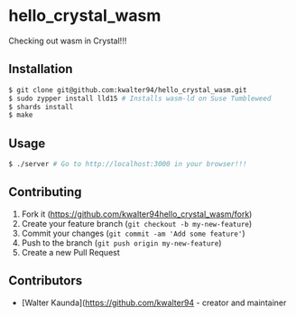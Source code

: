 # hello_crystal_wasm

Checking out wasm in Crystal!!!

## Installation

```sh
$ git clone git@github.com:kwalter94/hello_crystal_wasm.git
$ sudo zypper install lld15 # Installs wasm-ld on Suse Tumbleweed
$ shards install
$ make
```

## Usage

```sh
$ ./server # Go to http://localhost:3000 in your browser!!!
```

## Contributing

1. Fork it (<https://github.com/kwalter94hello_crystal_wasm/fork>)
2. Create your feature branch (`git checkout -b my-new-feature`)
3. Commit your changes (`git commit -am 'Add some feature'`)
4. Push to the branch (`git push origin my-new-feature`)
5. Create a new Pull Request

## Contributors

- [Walter Kaunda](https://github.com/kwalter94 - creator and maintainer
